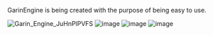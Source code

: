 GarinEngine is being created with the purpose of being easy to use.

![Garin_Engine_JuHnPlPVFS](https://github.com/user-attachments/assets/4040384e-eaf6-47a5-8b03-ff9acdaa5c16)
![image](https://github.com/user-attachments/assets/cd32d730-e22c-4a3f-a810-d1499ac14821)
![image](https://github.com/user-attachments/assets/550505e5-a793-40f9-a1f5-efa88b8188b5)
![image](https://github.com/user-attachments/assets/d08a8420-f153-4aba-b8f1-39f900ad4734)
